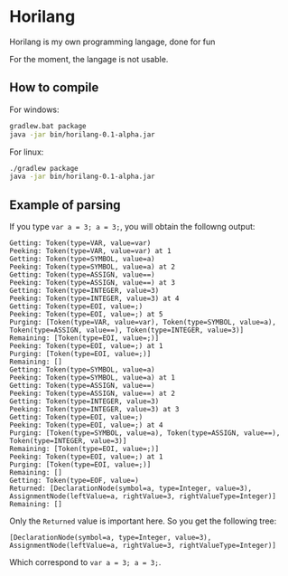 # Horilang
Horilang is my own programming langage, done for fun

For the moment, the langage is not usable.

## How to compile

For windows:
```bash
gradlew.bat package
java -jar bin/horilang-0.1-alpha.jar
```

For linux:
```bash
./gradlew package
java -jar bin/horilang-0.1-alpha.jar
```

## Example of parsing

If you type ```var a = 3; a = 3;```, you will obtain the followng output:

```
Getting: Token(type=VAR, value=var)
Peeking: Token(type=VAR, value=var) at 1
Getting: Token(type=SYMBOL, value=a)
Peeking: Token(type=SYMBOL, value=a) at 2
Getting: Token(type=ASSIGN, value==)
Peeking: Token(type=ASSIGN, value==) at 3
Getting: Token(type=INTEGER, value=3)
Peeking: Token(type=INTEGER, value=3) at 4
Getting: Token(type=EOI, value=;)
Peeking: Token(type=EOI, value=;) at 5
Purging: [Token(type=VAR, value=var), Token(type=SYMBOL, value=a), Token(type=ASSIGN, value==), Token(type=INTEGER, value=3)]
Remaining: [Token(type=EOI, value=;)]
Peeking: Token(type=EOI, value=;) at 1
Purging: [Token(type=EOI, value=;)]
Remaining: []
Getting: Token(type=SYMBOL, value=a)
Peeking: Token(type=SYMBOL, value=a) at 1
Getting: Token(type=ASSIGN, value==)
Peeking: Token(type=ASSIGN, value==) at 2
Getting: Token(type=INTEGER, value=3)
Peeking: Token(type=INTEGER, value=3) at 3
Getting: Token(type=EOI, value=;)
Peeking: Token(type=EOI, value=;) at 4
Purging: [Token(type=SYMBOL, value=a), Token(type=ASSIGN, value==), Token(type=INTEGER, value=3)]
Remaining: [Token(type=EOI, value=;)]
Peeking: Token(type=EOI, value=;) at 1
Purging: [Token(type=EOI, value=;)]
Remaining: []
Getting: Token(type=EOF, value=)
Returned: [DeclarationNode(symbol=a, type=Integer, value=3), AssignmentNode(leftValue=a, rightValue=3, rightValueType=Integer)]
Remaining: []
```

Only the ```Returned``` value is important here. So you get the following tree:

```[DeclarationNode(symbol=a, type=Integer, value=3), AssignmentNode(leftValue=a, rightValue=3, rightValueType=Integer)]```

Which correspond to ```var a = 3; a = 3;```.
